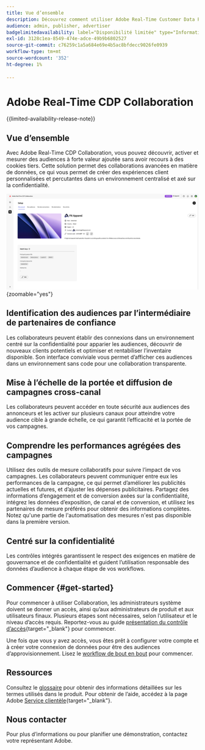 ```yaml
---
title: Vue d’ensemble
description: Découvrez comment utiliser Adobe Real-Time Customer Data Platform (CDP) Collaboration pour découvrir, activer et mesurer des audiences à forte valeur ajoutée sans faire appel à des cookies tiers.
audience: admin, publisher, advertiser
badgelimitedavailability: label="Disponibilité limitée" type="Informative" url="https://helpx.adobe.com/fr/legal/product-descriptions/real-time-customer-data-platform-collaboration.html newtab=true"
exl-id: 3128c1ea-8549-474e-adce-49b9b6802527
source-git-commit: c76259c1a5a684e69e4b5ac8bfdecc9026fe0939
workflow-type: tm+mt
source-wordcount: '352'
ht-degree: 1%

---
```


# Adobe Real-Time CDP Collaboration

{{limited-availability-release-note}}

## Vue d’ensemble

Avec Adobe Real-Time CDP Collaboration, vous pouvez découvrir, activer et mesurer des audiences à forte valeur ajoutée sans avoir recours à des cookies tiers. Cette solution permet des collaborations avancées en matière de données, ce qui vous permet de créer des expériences client personnalisées et percutantes dans un environnement centralisé et axé sur la confidentialité.

![Page de configuration de Real-Time CDP Collaboration, affichant une organisation.](/help/assets/overview/home.png){zoomable="yes"}

## Identification des audiences par l’intermédiaire de partenaires de confiance

Les collaborateurs peuvent établir des connexions dans un environnement centré sur la confidentialité pour apparier les audiences, découvrir de nouveaux clients potentiels et optimiser et rentabiliser l’inventaire disponible. Son interface conviviale vous permet d’afficher ces audiences dans un environnement sans code pour une collaboration transparente.

## Mise à l’échelle de la portée et diffusion de campagnes cross-canal

Les collaborateurs peuvent accéder en toute sécurité aux audiences des annonceurs et les activer sur plusieurs canaux pour atteindre votre audience cible à grande échelle, ce qui garantit l’efficacité et la portée de vos campagnes.

## Comprendre les performances agrégées des campagnes

Utilisez des outils de mesure collaboratifs pour suivre l’impact de vos campagnes. Les collaborateurs peuvent communiquer entre eux les performances de la campagne, ce qui permet d’améliorer les publicités actuelles et futures, et d’ajuster les dépenses publicitaires. Partagez des informations d’engagement et de conversion axées sur la confidentialité, intégrez les données d’exposition, de canal et de conversion, et utilisez les partenaires de mesure préférés pour obtenir des informations complètes. Notez qu&#39;une partie de l&#39;automatisation des mesures n&#39;est pas disponible dans la première version.

## Centré sur la confidentialité

Les contrôles intégrés garantissent le respect des exigences en matière de gouvernance et de confidentialité et guident l’utilisation responsable des données d’audience à chaque étape de vos workflows.

## Commencer {#get-started}

Pour commencer à utiliser Collaboration, les administrateurs système doivent se donner un accès, ainsi qu’aux administrateurs de produit et aux utilisateurs finaux. Plusieurs étapes sont nécessaires, selon l’utilisateur et le niveau d’accès requis. Reportez-vous au guide [présentation du contrôle d’accès](/help/guide/permissions/overview.md){target="_blank"} pour commencer.

Une fois que vous y avez accès, vous êtes prêt à configurer votre compte et à créer votre connexion de données pour être des audiences d’approvisionnement. Lisez le [workflow de bout en bout](/help/guide/overview/end-to-end-workflow.md) pour commencer.

## Ressources

Consultez le [glossaire](/help/guide/glossary.md) pour obtenir des informations détaillées sur les termes utilisés dans le produit. Pour obtenir de l’aide, accédez à la page Adobe [Service clientèle](https://experienceleague.adobe.com/home?lang=fr&support-tab=open-ticket#support){target="_blank"}.

## Nous contacter

Pour plus d’informations ou pour planifier une démonstration, contactez votre représentant Adobe.
